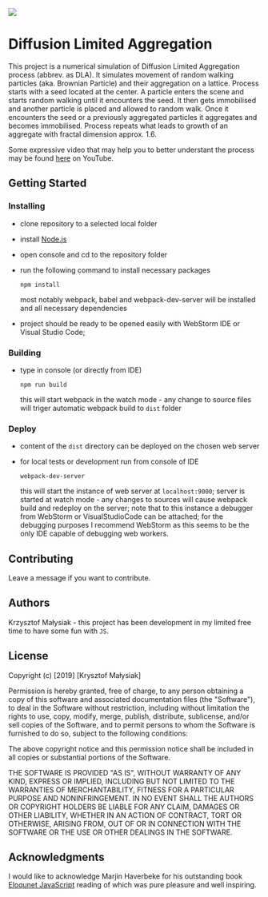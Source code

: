 
![](https://img.shields.io/badge/BROWSER-SUPPORTED-brightgreen.svg)

# Diffusion Limited Aggregation

This project is a numerical simulation of Diffusion Limited Aggregation process (abbrev. as DLA). It simulates movement of random walking particles (aka. Brownian Particle) and their aggregation on a lattice. Process starts with a seed located at the center.
A particle enters the scene and starts random walking until it encounters the seed. It then gets immobilised and another particle
is placed and allowed to random walk. Once it encounters the seed or a previously aggregated particles it aggregates and becomes
immobilised. Process repeats what leads to growth of an aggregate with fractal dimension approx. 1.6. 

Some expressive video that may help you to better understant the process may be found [here](https://www.youtube.com/watch?v=I4VAIkrY4yw) on YouTube.

## Getting Started

### Installing

* clone repository to a selected local folder
* install [Node.js](https://nodejs.org/en/)
* open console and cd to the repository folder

* run the following command to install necessary packages
  
  ```
  npm install 
  ```
  
  most notably webpack, babel and webpack-dev-server will be installed and all necessary dependencies 
  
 * project should be ready to be opened easily with WebStorm IDE or Visual Studio Code;

### Building

* type in console (or directly from IDE)
  ```
  npm run build
  ```
  this will start webpack in the watch mode - any change to source files will triger automatic webpack build to `dist` folder

### Deploy

* content of the `dist` directory can be deployed on the chosen web server

* for local tests or development run from console of IDE

  ```
  webpack-dev-server
  ```
  this will start the instance of web server at `localhost:9000`; server is started at watch mode - any changes to sources will cause webpack build and redeploy on the server; note that to this instance a debugger from WebStorm or VisualStudioCode can be attached; for the debugging purposes I recommend WebStorm as this seems to be the only IDE capable of debugging web workers.

## Contributing
Leave a message if you want to contribute.

## Authors

Krzysztof Małysiak - this project has been development in my limited free time to have some fun with `JS`.

## License

Copyright (c) [2019] [Krysztof Małysiak]

Permission is hereby granted, free of charge, to any person obtaining a copy
of this software and associated documentation files (the "Software"), to deal
in the Software without restriction, including without limitation the rights
to use, copy, modify, merge, publish, distribute, sublicense, and/or sell
copies of the Software, and to permit persons to whom the Software is
furnished to do so, subject to the following conditions:

The above copyright notice and this permission notice shall be included in all
copies or substantial portions of the Software.

THE SOFTWARE IS PROVIDED "AS IS", WITHOUT WARRANTY OF ANY KIND, EXPRESS OR
IMPLIED, INCLUDING BUT NOT LIMITED TO THE WARRANTIES OF MERCHANTABILITY,
FITNESS FOR A PARTICULAR PURPOSE AND NONINFRINGEMENT. IN NO EVENT SHALL THE
AUTHORS OR COPYRIGHT HOLDERS BE LIABLE FOR ANY CLAIM, DAMAGES OR OTHER
LIABILITY, WHETHER IN AN ACTION OF CONTRACT, TORT OR OTHERWISE, ARISING FROM,
OUT OF OR IN CONNECTION WITH THE SOFTWARE OR THE USE OR OTHER DEALINGS IN THE
SOFTWARE.

## Acknowledgments

I would like to acknowledge Marjin Haverbeke for his outstanding book [Eloqunet JavaScript](https://eloquentjavascript.net/) reading of which was pure pleasure and well inspiring.

